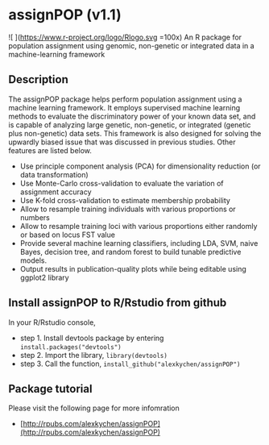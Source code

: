 # assignPOP (v1.1) 
![ ](https://www.r-project.org/logo/Rlogo.svg =100x)
An R package for population assignment using genomic, non-genetic or integrated data in a machine-learning framework

## Description
The assignPOP package helps perform population assignment using a machine learning framework. It employs supervised machine learning methods to evaluate the discriminatory power of your known data set, and is capable of analyzing large genetic, non-genetic, or integrated (genetic plus non-genetic) data sets. This framework is also designed for solving the upwardly biased issue that was discussed in previous studies. Other features are listed below.

- Use principle component analysis (PCA) for dimensionality reduction (or data transformation)
- Use Monte-Carlo cross-validation to evaluate the variation of assignment accuracy
- Use K-fold cross-validation to estimate membership probability
- Allow to resample training individuals with various proportions or numbers
- Allow to resample training loci with various proportions either randomly or based on locus FST value
- Provide several machine learning classifiers, including LDA, SVM, naive Bayes, decision tree, and random forest to build tunable predictive models.
- Output results in publication-quality plots while being editable using ggplot2 library

## Install assignPOP to R/Rstudio from github
In your R/Rstudio console,
* step 1. Install devtools package by entering `install.packages("devtools")`
* step 2. Import the library, `library(devtools)`
* step 3. Call the function, `install_github("alexkychen/assignPOP")` 

## Package tutorial
Please visit the following page for more infomration
* [http://rpubs.com/alexkychen/assignPOP](http://rpubs.com/alexkychen/assignPOP)

